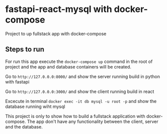 # fastapi-react-mysql with docker-compose
Project to up fullstack app with docker-compose

## Steps to run

For run this app execute the `docker-compose up` command in the root of project and the app and database containers will be created.

 Go to `http://127.0.0.0:8000/` and show the server running build in python with fastapi

 Go to `http://127.0.0.0:3000/` and show the client running build in react

Excecute in terminal `docker exec -it db mysql -u root -p` and show the database running wiht mysql

This project is only to show how to build a fullstack application with docker-compose. The app don't have any functionality between the client, server and the database.